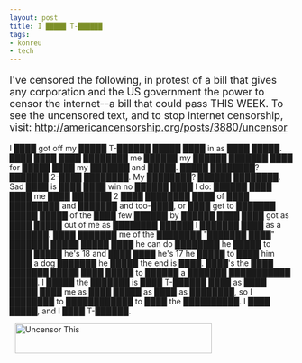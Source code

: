 ```yaml
---
layout: post
title: I █████ T-██████
tags:
- konreu
- tech
---
```

<p style="font-size:18px">I've censored the following, in protest of a bill that gives any corporation and the US government the power to censor the internet--a bill that could pass THIS WEEK. To see the uncensored text, and to stop internet censorship, visit: <a href='http://americancensorship.org/posts/3880/uncensor'>http://americancensorship.org/posts/3880/uncensor</a></p> 

<p>I ████ got off my █████ T-██████ █████ ████ in as ████ █████. ████ ████ ████ ████████ me ██████ my ██████ ███████ ████ for █████ ████ my ███████ and █████. █████ ████████? ███████ 2-████ ████████. My ████████? ██████ ████████. Sad ████ is ████ ████ win no ██████ ████ I do: ██████ ████ ████ me ████ ███████ 2 ████ ████████ ████ of ████ █████████ and ███████ and too-████, or ████ get to ███████ █████ █████ of the ████ few ██████ by ██████ ████ ████ got as ████ █████ out of me as ████████ ██████ I ███████ ████ as a ███████. ████ ███████ me of the ████████ "███████ ████" ███████ █████ █████ ████ he can do ████████ he █████ to ████ █████ he's 18 and ████ ████ he's 17 he █████ to ████ him ████ a dog ███████ he █████ the end is ████. ████'s the ████ ███████ █████ ████ █████ to ██████ a ███████ ███████████ █████. I █████ the ███████ is ████ T-██████ ████ as ████ █████ ████ me as ████ █████ as ████ as ████████, so I ████████ to ████████████ to ████ the ██████████. I ████ █████, and I ████ T-██████.</p>

<p><a href='http://americancensorship.org/posts/3880/uncensor' style='border: none; display: block; margin: 10px;'><img src='http://americancensorship.org/images/ac2-uncensorthis.png' alt='Uncensor This' width='349' height='53' /></a>
